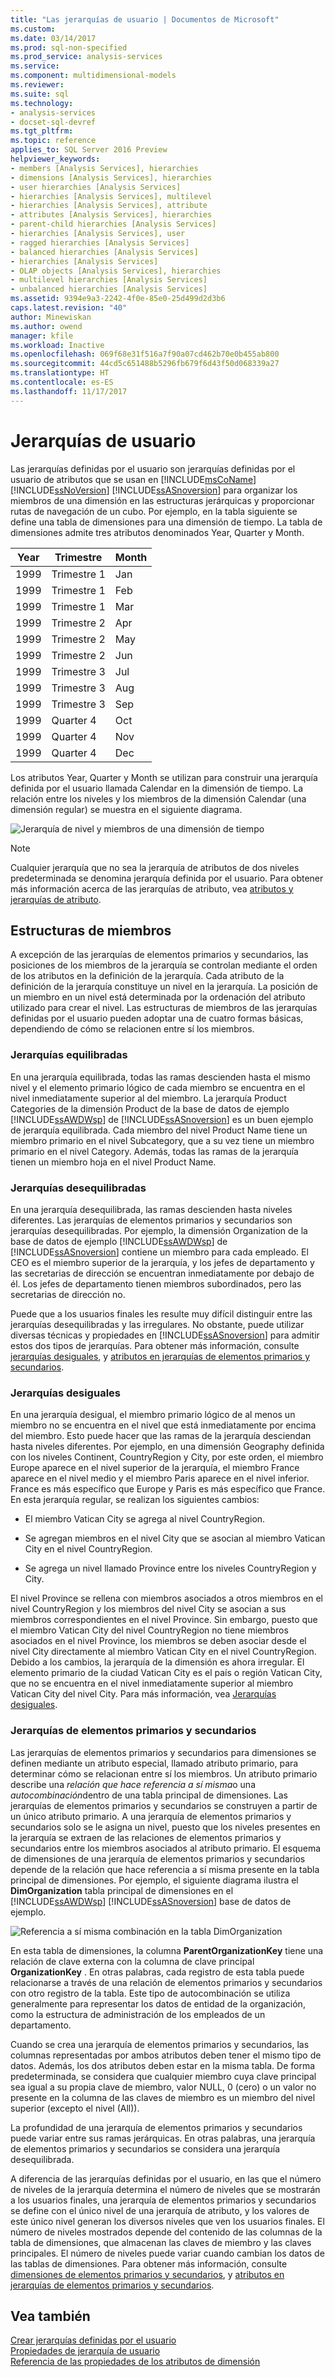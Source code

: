 ```yaml
---
title: "Las jerarquías de usuario | Documentos de Microsoft"
ms.custom: 
ms.date: 03/14/2017
ms.prod: sql-non-specified
ms.prod_service: analysis-services
ms.service: 
ms.component: multidimensional-models
ms.reviewer: 
ms.suite: sql
ms.technology:
- analysis-services
- docset-sql-devref
ms.tgt_pltfrm: 
ms.topic: reference
applies_to: SQL Server 2016 Preview
helpviewer_keywords:
- members [Analysis Services], hierarchies
- dimensions [Analysis Services], hierarchies
- user hierarchies [Analysis Services]
- hierarchies [Analysis Services], multilevel
- hierarchies [Analysis Services], attribute
- attributes [Analysis Services], hierarchies
- parent-child hierarchies [Analysis Services]
- hierarchies [Analysis Services], user
- ragged hierarchies [Analysis Services]
- balanced hierarchies [Analysis Services]
- hierarchies [Analysis Services]
- OLAP objects [Analysis Services], hierarchies
- multilevel hierarchies [Analysis Services]
- unbalanced hierarchies [Analysis Services]
ms.assetid: 9394e9a3-2242-4f0e-85e0-25d499d2d3b6
caps.latest.revision: "40"
author: Minewiskan
ms.author: owend
manager: kfile
ms.workload: Inactive
ms.openlocfilehash: 069f68e31f516a7f90a07cd462b70e0b455ab800
ms.sourcegitcommit: 44cd5c651488b5296fb679f6d43f50d068339a27
ms.translationtype: HT
ms.contentlocale: es-ES
ms.lasthandoff: 11/17/2017
---
```

# <a name="user-hierarchies"></a>Jerarquías de usuario
  Las jerarquías definidas por el usuario son jerarquías definidas por el usuario de atributos que se usan en [!INCLUDE[msCoName](../../includes/msconame-md.md)] [!INCLUDE[ssNoVersion](../../includes/ssnoversion-md.md)] [!INCLUDE[ssASnoversion](../../includes/ssasnoversion-md.md)] para organizar los miembros de una dimensión en las estructuras jerárquicas y proporcionar rutas de navegación de un cubo. Por ejemplo, en la tabla siguiente se define una tabla de dimensiones para una dimensión de tiempo. La tabla de dimensiones admite tres atributos denominados Year, Quarter y Month.  
  
|Year|Trimestre|Month|  
|----------|-------------|-----------|  
|1999|Trimestre 1|Jan|  
|1999|Trimestre 1|Feb|  
|1999|Trimestre 1|Mar|  
|1999|Trimestre 2|Apr|  
|1999|Trimestre 2|May|  
|1999|Trimestre 2|Jun|  
|1999|Trimestre 3|Jul|  
|1999|Trimestre 3|Aug|  
|1999|Trimestre 3|Sep|  
|1999|Quarter 4|Oct|  
|1999|Quarter 4|Nov|  
|1999|Quarter 4|Dec|  
  
 Los atributos Year, Quarter y Month se utilizan para construir una jerarquía definida por el usuario llamada Calendar en la dimensión de tiempo. La relación entre los niveles y los miembros de la dimensión Calendar (una dimensión regular) se muestra en el siguiente diagrama.  
  
 ![Jerarquía de nivel y miembros de una dimensión de tiempo](../../analysis-services/multidimensional-models-olap-logical-dimension-objects/media/as-levelconcepts.gif "jerarquía de nivel y miembros de una dimensión de tiempo")  
  
> [!NOTE]  
>  Cualquier jerarquía que no sea la jerarquía de atributos de dos niveles predeterminada se denomina jerarquía definida por el usuario. Para obtener más información acerca de las jerarquías de atributo, vea [atributos y jerarquías de atributo](../../analysis-services/multidimensional-models-olap-logical-dimension-objects/attributes-and-attribute-hierarchies.md).  
  
## <a name="member-structures"></a>Estructuras de miembros  
 A excepción de las jerarquías de elementos primarios y secundarios, las posiciones de los miembros de la jerarquía se controlan mediante el orden de los atributos en la definición de la jerarquía. Cada atributo de la definición de la jerarquía constituye un nivel en la jerarquía. La posición de un miembro en un nivel está determinada por la ordenación del atributo utilizado para crear el nivel. Las estructuras de miembros de las jerarquías definidas por el usuario pueden adoptar una de cuatro formas básicas, dependiendo de cómo se relacionen entre sí los miembros.  
  
### <a name="balanced-hierarchies"></a>Jerarquías equilibradas  
 En una jerarquía equilibrada, todas las ramas descienden hasta el mismo nivel y el elemento primario lógico de cada miembro se encuentra en el nivel inmediatamente superior al del miembro. La jerarquía Product Categories de la dimensión Product de la base de datos de ejemplo [!INCLUDE[ssAWDWsp](../../includes/ssawdwsp-md.md)] de [!INCLUDE[ssASnoversion](../../includes/ssasnoversion-md.md)] es un buen ejemplo de jerarquía equilibrada. Cada miembro del nivel Product Name tiene un miembro primario en el nivel Subcategory, que a su vez tiene un miembro primario en el nivel Category. Además, todas las ramas de la jerarquía tienen un miembro hoja en el nivel Product Name.  
  
### <a name="unbalanced-hierarchies"></a>Jerarquías desequilibradas  
 En una jerarquía desequilibrada, las ramas descienden hasta niveles diferentes. Las jerarquías de elementos primarios y secundarios son jerarquías desequilibradas. Por ejemplo, la dimensión Organization de la base de datos de ejemplo [!INCLUDE[ssAWDWsp](../../includes/ssawdwsp-md.md)] de [!INCLUDE[ssASnoversion](../../includes/ssasnoversion-md.md)] contiene un miembro para cada empleado. El CEO es el miembro superior de la jerarquía, y los jefes de departamento y las secretarias de dirección se encuentran inmediatamente por debajo de él. Los jefes de departamento tienen miembros subordinados, pero las secretarias de dirección no.  
  
 Puede que a los usuarios finales les resulte muy difícil distinguir entre las jerarquías desequilibradas y las irregulares. No obstante, puede utilizar diversas técnicas y propiedades en [!INCLUDE[ssASnoversion](../../includes/ssasnoversion-md.md)] para admitir estos dos tipos de jerarquías. Para obtener más información, consulte [jerarquías desiguales](../../analysis-services/multidimensional-models/user-defined-hierarchies-ragged-hierarchies.md), y [atributos en jerarquías de elementos primarios y secundarios](../../analysis-services/multidimensional-models/parent-child-dimension-attributes.md).  
  
### <a name="ragged-hierarchies"></a>Jerarquías desiguales  
 En una jerarquía desigual, el miembro primario lógico de al menos un miembro no se encuentra en el nivel que está inmediatamente por encima del miembro. Esto puede hacer que las ramas de la jerarquía desciendan hasta niveles diferentes. Por ejemplo, en una dimensión Geography definida con los niveles Continent, CountryRegion y City, por este orden, el miembro Europe aparece en el nivel superior de la jerarquía, el miembro France aparece en el nivel medio y el miembro Paris aparece en el nivel inferior. France es más específico que Europe y Paris es más específico que France. En esta jerarquía regular, se realizan los siguientes cambios:  
  
-   El miembro Vatican City se agrega al nivel CountryRegion.  
  
-   Se agregan miembros en el nivel City que se asocian al miembro Vatican City en el nivel CountryRegion.  
  
-   Se agrega un nivel llamado Province entre los niveles CountryRegion y City.  
  
 El nivel Province se rellena con miembros asociados a otros miembros en el nivel CountryRegion y los miembros del nivel City se asocian a sus miembros correspondientes en el nivel Province. Sin embargo, puesto que el miembro Vatican City del nivel CountryRegion no tiene miembros asociados en el nivel Province, los miembros se deben asociar desde el nivel City directamente al miembro Vatican City en el nivel CountryRegion. Debido a los cambios, la jerarquía de la dimensión es ahora irregular. El elemento primario de la ciudad Vatican City es el país o región Vatican City, que no se encuentra en el nivel inmediatamente superior al miembro Vatican City del nivel City. Para más información, vea [Jerarquías desiguales](../../analysis-services/multidimensional-models/user-defined-hierarchies-ragged-hierarchies.md).  
  
### <a name="parent-child-hierarchies"></a>Jerarquías de elementos primarios y secundarios  
 Las jerarquías de elementos primarios y secundarios para dimensiones se definen mediante un atributo especial, llamado atributo primario, para determinar cómo se relacionan entre sí los miembros. Un atributo primario describe una *relación que hace referencia a sí misma*o una *autocombinación*dentro de una tabla principal de dimensiones. Las jerarquías de elementos primarios y secundarios se construyen a partir de un único atributo primario. A una jerarquía de elementos primarios y secundarios solo se le asigna un nivel, puesto que los niveles presentes en la jerarquía se extraen de las relaciones de elementos primarios y secundarios entre los miembros asociados al atributo primario. El esquema de dimensiones de una jerarquía de elementos primarios y secundarios depende de la relación que hace referencia a sí misma presente en la tabla principal de dimensiones. Por ejemplo, el siguiente diagrama ilustra el **DimOrganization** tabla principal de dimensiones en el [!INCLUDE[ssAWDWsp](../../includes/ssawdwsp-md.md)] [!INCLUDE[ssASnoversion](../../includes/ssasnoversion-md.md)] base de datos de ejemplo.  
  
 ![Referencia a sí misma combinación en la tabla DimOrganization](../../analysis-services/multidimensional-models/media/dimorganization.gif "autorreferencia combinación en la tabla DimOrganization")  
  
 En esta tabla de dimensiones, la columna **ParentOrganizationKey** tiene una relación de clave externa con la columna de clave principal **OrganizationKey** . En otras palabras, cada registro de esta tabla puede relacionarse a través de una relación de elementos primarios y secundarios con otro registro de la tabla. Este tipo de autocombinación se utiliza generalmente para representar los datos de entidad de la organización, como la estructura de administración de los empleados de un departamento.  
  
 Cuando se crea una jerarquía de elementos primarios y secundarios, las columnas representadas por ambos atributos deben tener el mismo tipo de datos. Además, los dos atributos deben estar en la misma tabla. De forma predeterminada, se considera que cualquier miembro cuya clave principal sea igual a su propia clave de miembro, valor NULL, 0 (cero) o un valor no presente en la columna de las claves de miembro es un miembro del nivel superior (excepto el nivel (All)).  
  
 La profundidad de una jerarquía de elementos primarios y secundarios puede variar entre sus ramas jerárquicas. En otras palabras, una jerarquía de elementos primarios y secundarios se considera una jerarquía desequilibrada.  
  
 A diferencia de las jerarquías definidas por el usuario, en las que el número de niveles de la jerarquía determina el número de niveles que se mostrarán a los usuarios finales, una jerarquía de elementos primarios y secundarios se define con el único nivel de una jerarquía de atributo, y los valores de este único nivel generan los diversos niveles que ven los usuarios finales. El número de niveles mostrados depende del contenido de las columnas de la tabla de dimensiones, que almacenan las claves de miembro y las claves principales. El número de niveles puede variar cuando cambian los datos de las tablas de dimensiones. Para obtener más información, consulte [dimensiones de elementos primarios y secundarios](../../analysis-services/multidimensional-models/parent-child-dimension.md), y [atributos en jerarquías de elementos primarios y secundarios](../../analysis-services/multidimensional-models/parent-child-dimension-attributes.md).  
  
## <a name="see-also"></a>Vea también  
 [Crear jerarquías definidas por el usuario](../../analysis-services/multidimensional-models/user-defined-hierarchies-create.md)   
 [Propiedades de jerarquía de usuario](../../analysis-services/multidimensional-models-olap-logical-dimension-objects/user-hierarchies-properties.md)   
 [Referencia de las propiedades de los atributos de dimensión](../../analysis-services/multidimensional-models/dimension-attribute-properties-reference.md)  
  
  
